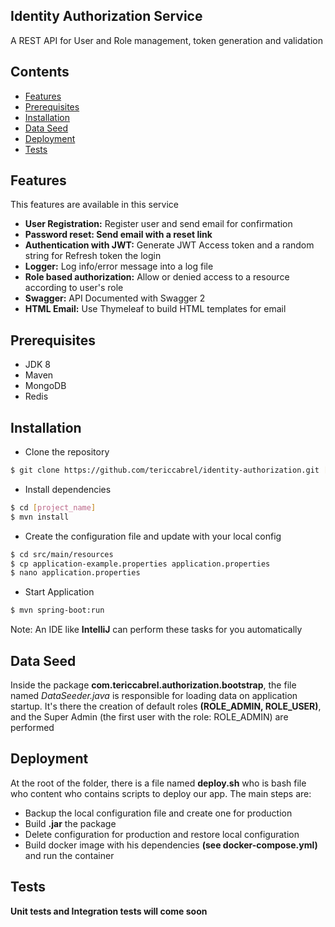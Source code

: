 ## Identity Authorization Service
A REST API for User and Role management, token generation and validation

## Contents
- [Features](#features)
- [Prerequisites](#prerequisites)
- [Installation](#installation)
- [Data Seed](#data-seed)
- [Deployment](#deployment)
- [Tests](#tests)


## Features
This features are available in this service

- **User Registration:** Register user and send email for confirmation
- **Password reset: Send email with a reset link**
- **Authentication with JWT:** Generate JWT Access token and a random string for Refresh token the login
- **Logger:** Log info/error message into a log file
- **Role based authorization:** Allow or denied access to a resource according to user's role
- **Swagger:** API Documented with Swagger 2
- **HTML Email:** Use Thymeleaf to build HTML templates for email

## Prerequisites
- JDK 8
- Maven
- MongoDB
- Redis

## Installation
- Clone the repository
```bash
$ git clone https://github.com/tericcabrel/identity-authorization.git [project_name]
```

- Install dependencies
```bash
$ cd [project_name]
$ mvn install
```
- Create the configuration file and update with your local config
```bash
$ cd src/main/resources
$ cp application-example.properties application.properties
$ nano application.properties
```
- Start Application
```bash
$ mvn spring-boot:run
```
Note: An IDE like **IntelliJ** can perform these tasks for you automatically

## Data Seed
Inside the package **com.tericcabrel.authorization.bootstrap**, the file named _DataSeeder.java_ 
is responsible for loading data on application startup.
It's there the creation of default roles **(ROLE_ADMIN, ROLE_USER)**, 
and the Super Admin (the first user with the role: ROLE_ADMIN) are performed

## Deployment
At the root of the folder, there is a file named **deploy.sh** who is bash file who content
who contains scripts to deploy our app. The main steps are:

- Backup the local configuration file and create one for production 
- Build **.jar** the package
- Delete configuration for production and restore local configuration
- Build docker image with his dependencies **(see docker-compose.yml)** and run the container

## Tests
**Unit tests and Integration tests will come soon**